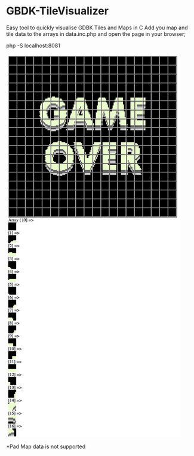 # GBDK-TileVisualizer

Easy tool to quickly visualise GDBK Tiles and Maps in C
Add you map and tile data to the arrays in data.inc.php and open the page in your browser;

php -S localhost:8081

![readme-header](screenshot.png)

*Pad Map data is not supported
